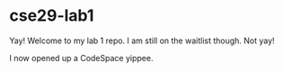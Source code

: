 # cse29-lab1
Yay! Welcome to my lab 1 repo. I am still on the waitlist though. Not yay!

I now opened up a CodeSpace yippee.